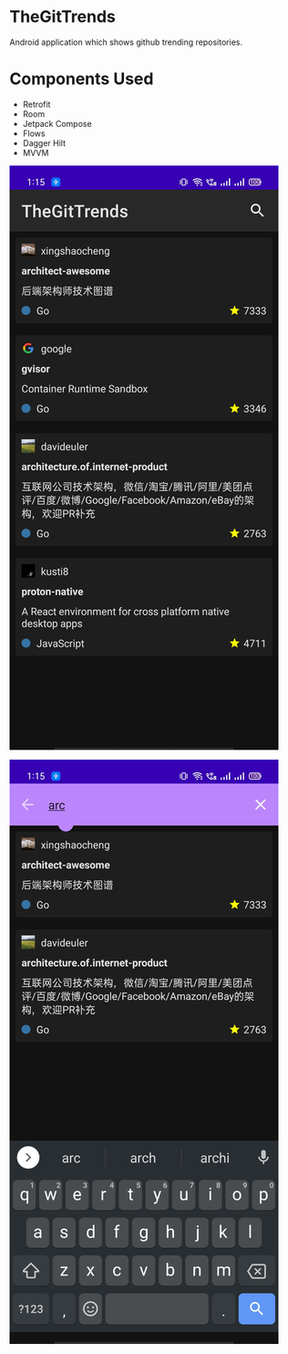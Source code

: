 # TheGitTrends
Android application which shows github trending repositories.


# Components Used
- Retrofit
- Room
- Jetpack Compose
- Flows
- Dagger Hilt
- MVVM


![SS1](/ss/ss2.jpg)

![SS2](/ss/ss1.jpg)
